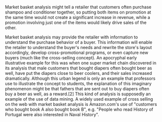 Market basket analysis might tell a retailer that customers often purchase shampoo and conditioner together, so putting both items on promotion at the same time would not create a significant increase in revenue, while a promotion involving just one of the items would likely drive sales of the other.

Market basket analysis may provide the retailer with information to understand the purchase behavior of a buyer. This information will enable the retailer to understand the buyer's needs and rewrite the store's layout accordingly, develop cross-promotional programs, or even capture new buyers (much like the cross-selling concept). An apocryphal early illustrative example for this was when one super market chain discovered in its analysis that male customers that bought diapers often bought beer as well, have put the diapers close to beer coolers, and their sales increased dramatically. Although this urban legend is only an example that professors use to illustrate the concept to students, the explanation of this imaginary phenomenon might be that fathers that are sent out to buy diapers often buy a beer as well, as a reward.[2] This kind of analysis is supposedly an example of the use of data mining. A widely used example of cross selling on the web with market basket analysis is Amazon.com's use of "customers who bought book A also bought book B", e.g. "People who read History of Portugal were also interested in Naval History".
